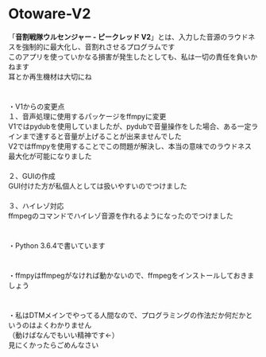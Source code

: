 # Otoware-V2
「**音割戦隊ウルセンジャー - ピークレッド V2**」とは、入力した音源のラウドネスを強制的に最大化し、音割れさせるプログラムです  
このアプリを使っていかなる損害が発生したとしても、私は一切の責任を負いかねます  
耳とか再生機材は大切にね  
  　  
  　  
・V1からの変更点  
１、音声処理に使用するパッケージをffmpyに変更  
V1ではpydubを使用していましたが、pydubで音量操作をした場合、ある一定ラインまで達すると音量が上げることが出来ませんでした  
V2ではffmpyを使用することでこの問題が解決し、本当の意味でのラウドネス最大化が可能になりました  
  　  
２、GUIの作成  
GUI付けた方が私個人としては扱いやすいのでつけました  
  　  
３、ハイレゾ対応  
ffmpegのコマンドでハイレゾ音源を作れるようになったのでつけました  
  　  
  　  
・Python 3.6.4で書いています  
  　  
  　  
・ffmpyはffmpegがなければ動かないので、ffmpegをインストールしておきましょう  
  　  
  　  
・私はDTMメインでやってる人間なので、プログラミングの作法だか何だかというのはよくわかりません  
（動けばなんでもいい精神です←）  
見にくかったらごめんなさい  
